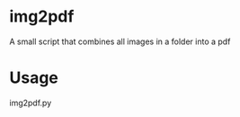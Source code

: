 # img2pdf
A small script that combines all images in a folder into a pdf

# Usage
img2pdf.py <output-filename>
